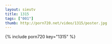 ```yaml
--- 
layout: sieutv
title: 1315
tags: ["001"]
thumb: http://porn720.net/video/1315/poster.jpg
---
```

{% include porn720 key="1315" %} 
